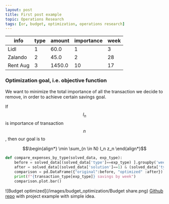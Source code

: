 ```yaml
---
layout: post
title: First post example
topic: Operations Research
tags: [or, budget, optimization, operations research]
---
```


| info     |  type  | amount | importance | week |
|----------|--------|--------|------------|------|
| Lidl     |   1    |  60.0  |     1      |  3   |
| Zalando  |   2    |  45.0  |     2      |  28  |
| Rent Aug |   3    | 1450.0 |     10     |  17  | 

### Optimization goal, i.e. objective function
We want to minimize the total importance of all the transaction we decide to remove, in order to achieve certain savings goal.

If $$I_n$$ is importance of transaction $$n$$, then our goal is to

$$\begin{align*}
\min \sum_{n \in N} I_n z_n
\end{align*}$$


```python
def compare_expenses_by_type(solved_data, exp_type):
    before = solved_data[(solved_data['type']==exp_type) ].groupby('week')['amount'].sum()
    after = solved_data[(solved_data['solution']==1) & (solved_data['type']==exp_type) ].groupby('week')['amount'].sum()
    comparison = pd.DataFrame({"original":before, "optimized" :after})
    print(f"{transaction_type[exp_type]} savings by week")
    comparison.plot.bar()
```

![Budget optimized](/images/budget_optimization/Budget share.png)
[Github repo](https://github.com/nonvisual/budget_optimization) with project example with simple idea.
